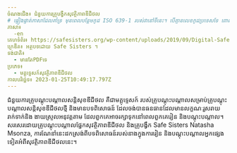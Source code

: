 ```yaml
---
ចំណងជើង៖ ជំនួយការគ្រូបង្វឹកសុវត្ថិភាពឌីជីថល
# ផ្ទៀងផ្ទាត់ភាសាដែលគាំទ្រ មុនពេលបន្ថែមកូដ ISO 639-1 របស់វានៅទីនេះ។ បើគ្មានលេខកូដប្រទេសទែ ពោលគឺ ms ជំនួសឱ្យ ms_MY ។
ភាសា៖
  -en
គេហទំព័រ៖ https://safesisters.org/wp-content/uploads/2019/09/Digital-Safety-Trainers-Assistant-smaller.pdf
ក្រេឌីត៖ អត្ថបទដោយ Safe Sisters ។
ទង់ជាតិ៖
  - មានតែPDFទេ
ប្រភេទ៖
  - មគ្គុទ្ទេសក៍សុវត្ថិភាពឌីជីថល
កាលបរិច្ឆេទ៖ 2023-01-25T10:49:17.797Z
---
```

ជំនួយការគ្រូបណ្តុះបណ្តាលសន្តិសុខឌីជីថល គឺជាមគ្គុទ្ទេសក៍ របស់គ្រូបណ្តុះបណ្តាលសម្រាប់គ្រូបណ្តុះបណ្តាលសន្តិសុខឌីជីថលថ្មី និងមានបទពិសោធន៍ ដែលចង់បានធនធានដែលមានលក្ខណៈរួសរាយរាក់ទាក់​និង ងាយស្រួលអនុវត្តតាម ដែលពួកគេអាចរក្សាទុកនៅពេលពួកគេរៀន និងបណ្តុះបណ្តាល។ សរសេរដោយគ្រូបណ្តុះបណ្តាលផ្នែកសុវត្ថិភាពឌីជីថល និងគ្រូបង្វឹក Safe Sisters Natasha Msonza, ការណែនាំនេះដកស្រង់ពីបទពិសោធន៍របស់នាងក្នុងការរៀន និងបណ្តុះបណ្តាលអ្នកផ្សេងទៀតអំពីសុវត្ថិភាពឌីជីថលនេះ។